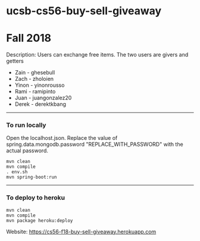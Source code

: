 # ucsb-cs56-buy-sell-giveaway

# Fall 2018
Description: Users can exchange free items. The two users are givers and getters

- Zain - ghesebull
- Zach - zholoien
- Yinon - yinonrousso
- Rami - ramipinto
- Juan - juangonzalez20
- Derek - derektkbang

---

### To run locally

Open the localhost.json. Replace the value of spring.data.mongodb.password "REPLACE_WITH_PASSWORD" with the actual password.

```
mvn clean
mvn compile
. env.sh
mvn spring-boot:run
```

---

### To deploy to heroku
```
mvn clean
mvn compile
mvn package heroku:deploy
```
Website: https://cs56-f18-buy-sell-giveaway.herokuapp.com
